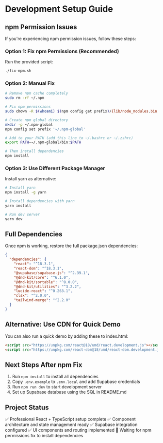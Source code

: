 # Development Setup Guide

## npm Permission Issues

If you're experiencing npm permission issues, follow these steps:

### Option 1: Fix npm Permissions (Recommended)
Run the provided script:
```bash
./fix-npm.sh
```

### Option 2: Manual Fix
```bash
# Remove npm cache completely
sudo rm -rf ~/.npm

# Fix npm permissions  
sudo chown -R $(whoami) $(npm config get prefix)/{lib/node_modules,bin,share}

# Create npm global directory
mkdir -p ~/.npm-global
npm config set prefix '~/.npm-global'

# Add to your PATH (add this line to ~/.bashrc or ~/.zshrc)
export PATH=~/.npm-global/bin:$PATH

# Then install dependencies
npm install
```

### Option 3: Use Different Package Manager
Install yarn as alternative:
```bash
# Install yarn
npm install -g yarn

# Install dependencies with yarn
yarn install

# Run dev server
yarn dev
```

## Full Dependencies
Once npm is working, restore the full package.json dependencies:

```json
{
  "dependencies": {
    "react": "^18.3.1",
    "react-dom": "^18.3.1",
    "@supabase/supabase-js": "^2.39.1",
    "@dnd-kit/core": "^6.1.0",
    "@dnd-kit/sortable": "^8.0.0", 
    "@dnd-kit/utilities": "^3.2.2",
    "lucide-react": "^0.263.1",
    "clsx": "^2.0.0",
    "tailwind-merge": "^2.2.0"
  }
}
```

## Alternative: Use CDN for Quick Demo
You can also run a quick demo by adding these to index.html:
```html
<script src="https://unpkg.com/react@18/umd/react.development.js"></script>
<script src="https://unpkg.com/react-dom@18/umd/react-dom.development.js"></script>
```

## Next Steps After npm Fix
1. Run `npm install` to install all dependencies
2. Copy `.env.example` to `.env.local` and add Supabase credentials
3. Run `npm run dev` to start development server
4. Set up Supabase database using the SQL in README.md

## Project Status
✅ Professional React + TypeScript setup complete
✅ Component architecture and state management ready
✅ Supabase integration configured
✅ UI components and routing implemented
🔧 Waiting for npm permissions fix to install dependencies